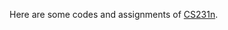Here are some codes and assignments of [CS231n](http://vision.stanford.edu/teaching/cs231n/index.html).
